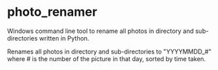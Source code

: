 # photo_renamer
Windows command line tool to rename all photos in directory and sub-directories written in Python.

Renames all photos in directory and sub-directories to "YYYYMMDD_#" where # is the number of the picture in that day, sorted by time taken.
